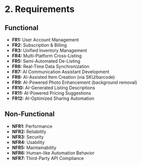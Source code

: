 # 2. Requirements

## Functional

- **FR1:** User Account Management
- **FR2:** Subscription & Billing
- **FR3:** Unified Inventory Management
- **FR4:** Multi-Platform Cross-Listing
- **FR5:** Semi-Automated De-Listing
- **FR6:** Real-Time Data Synchronization
- **FR7:** AI Communication Assistant Development
- **FR8:** AI-Assisted Item Creation (via SKU/barcode)
- **FR9:** AI-Powered Photo Enhancement (background removal)
- **FR10:** AI-Generated Listing Descriptions
- **FR11:** AI-Powered Pricing Suggestions
- **FR12:** AI-Optimized Sharing Automation

## Non-Functional

- **NFR1:** Performance
- **NFR2:** Reliability
- **NFR3:** Security
- **NFR4:** Usability
- **NFR5:** Maintainability
- **NFR6:** Human-like Automation Behavior
- **NFR7:** Third-Party API Compliance
